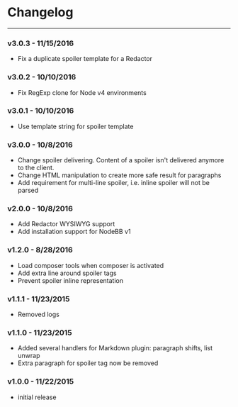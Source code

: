 # Changelog

-----------

### v3.0.3 - 11/15/2016

- Fix a duplicate spoiler template for a Redactor

### v3.0.2 - 10/10/2016

- Fix RegExp clone for Node v4 environments

### v3.0.1 - 10/10/2016

- Use template string for spoiler template

### v3.0.0 - 10/8/2016

- Change spoiler delivering. Content of a spoiler isn't delivered anymore to the client.
- Change HTML manipulation to create more safe result for paragraphs
- Add requirement for multi-line spoiler, i.e. inline spoiler will not be parsed

### v2.0.0 - 10/8/2016

- Add Redactor WYSIWYG support
- Add installation support for NodeBB v1

### v1.2.0 - 8/28/2016

- Load composer tools when composer is activated
- Add extra line around spoiler tags
- Prevent spoiler inline representation

### v1.1.1 - 11/23/2015

- Removed logs

### v1.1.0 - 11/23/2015

- Added several handlers for Markdown plugin: paragraph shifts, list unwrap
- Extra paragraph for spoiler tag now be removed

### v1.0.0 - 11/22/2015

- initial release